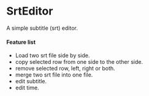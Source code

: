 # SrtEditor

A simple subtitle (srt) editor. 

#### Feature list
- Load two srt file side by side.
- copy selected row from one side to the other side.
- remove selected row, left, right or both.
- merge two srt file into one file.
- edit subtitle.
- edit time.
  